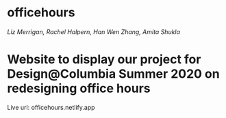 # officehours
###### Liz Merrigan, Rachel Halpern, Han Wen Zhang, Amita Shukla

# Website to display our project for Design@Columbia Summer 2020 on redesigning office hours

Live url: officehours.netlify.app

